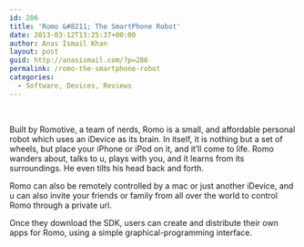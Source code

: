 ```yaml
---
id: 286
title: 'Romo &#8211; The SmartPhone Robot'
date: 2013-03-12T13:25:37+00:00
author: Anas Ismail Khan
layout: post
guid: http://anasismail.com/?p=286
permalink: /romo-the-smartphone-robot
categories:
  - Software, Devices, Reviews
---
```

&nbsp;

Built by Romotive, a team of nerds, Romo is a small, and affordable personal robot which uses an iDevice as its brain. In itself, it is nothing but a set of wheels, but place your iPhone or iPod on it, and it&#8217;ll come to life. Romo wanders about, talks to u, plays with you, and it learns from its surroundings. He even tilts his head back and forth.

Romo can also be remotely controlled by a mac or just another iDevice, and u can also invite your friends or family from all over the world to control Romo through a private url.

Once they download the SDK, users can create and distribute their own apps for Romo, using a simple graphical-programming interface.

&nbsp;